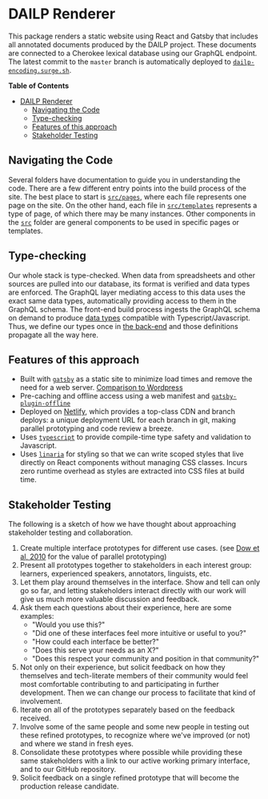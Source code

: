 # DAILP Renderer

This package renders a static website using React and Gatsby that includes all annotated documents produced by the DAILP project.
These documents are connected to a Cherokee lexical database using our GraphQL endpoint.
The latest commit to the `master` branch is automatically deployed to [`dailp-encoding.surge.sh`](https://dailp-encoding.surge.sh).

<!-- markdown-toc start - Don't edit this section. Run M-x markdown-toc-refresh-toc -->

**Table of Contents**

- [DAILP Renderer](#dailp-renderer)
  - [Navigating the Code](#navigating-the-code)
  - [Type-checking](#type-checking)
  - [Features of this approach](#features-of-this-approach)
  - [Stakeholder Testing](#stakeholder-testing)

<!-- markdown-toc end -->

## Navigating the Code

Several folders have documentation to guide you in understanding the code.
There are a few different entry points into the build process of the site.
The best place to start is [`src/pages`](src/pages), where each file represents one page on the site.
On the other hand, each file in [`src/templates`](src/templates) represents a type of page, of which there may be many instances.
Other components in the [`src`](src) folder are general components to be used in specific pages or templates.

## Type-checking

Our whole stack is type-checked.
When data from spreadsheets and other sources are pulled into our database, its format is verified and data types are enforced.
The GraphQL layer mediating access to this data uses the exact same data types, automatically providing access to them in the GraphQL schema.
The front-end build process ingests the GraphQL schema on demand to produce [data types](graphql-types.ts) compatible with Typescript/Javascript.
Thus, we define our types once in [the back-end](../encoder) and those definitions propagate all the way here.

## Features of this approach

- Built with [`gatsby`](https://www.gatsbyjs.com/) as a static site to minimize load times and remove the need for a web server. [Comparison to Wordpress](https://www.gatsbyjs.com/features/cms/gatsby-vs-wordpress/)
- Pre-caching and offline access using a web manifest and [`gatsby-plugin-offline`](https://www.gatsbyjs.com/plugins/gatsby-plugin-offline)
- Deployed on [Netlify](https://www.netlify.com/), which provides a top-class CDN and branch deploys: a unique deployment URL for each branch in git, making parallel prototyping and code review a breeze.
- Uses [`typescript`](https://www.typescriptlang.org/) to provide compile-time type safety and validation to Javascript.
- Uses [`linaria`](https://github.com/callstack/linaria) for styling so that we can write scoped styles that live directly on React components without managing CSS classes.
  Incurs zero runtime overhead as styles are extracted into CSS files at build time.

## Stakeholder Testing

The following is a sketch of how we have thought about approaching stakeholder testing and collaboration.

1. Create multiple interface prototypes for different use cases. (see [Dow et al, 2010](https://www.google.com/url?sa=t&rct=j&q=&esrc=s&source=web&cd=&ved=2ahUKEwi94P3PppHsAhWlUt8KHXkUA7oQFjABegQIBBAB&url=http%3A%2F%2Fspdow.ucsd.edu%2Ffiles%2FPrototypingParallel-TOCHI10.pdf&usg=AOvVaw3Y9g1TBANvYS0fiy9-50dH) for the value of parallel prototyping)
2. Present all prototypes together to stakeholders in each interest group: learners, experienced speakers, annotators, linguists, etc.
3. Let them play around themselves in the interface. Show and tell can only go so far, and letting stakeholders interact directly with our work will give us much more valuable discussion and feedback.
4. Ask them each questions about their experience, here are some examples:
   - "Would you use this?"
   - "Did one of these interfaces feel more intuitive or useful to you?"
   - "How could each interface be better?"
   - "Does this serve your needs as an X?"
   - "Does this respect your community and position in that community?"
5. Not only on their experience, but solicit feedback on how they themselves and tech-literate members of their community would feel most comfortable contributing to and participating in further development.
   Then we can change our process to facilitate that kind of involvement.
6. Iterate on all of the prototypes separately based on the feedback received.
7. Involve some of the same people and some new people in testing out these refined prototypes, to recognize where we've improved (or not) and where we stand in fresh eyes.
8. Consolidate these prototypes where possible while providing these same stakeholders with a link to our active working primary interface, and to our GitHub repository.
9. Solicit feedback on a single refined prototype that will become the production release candidate.
